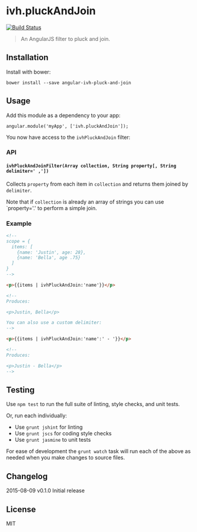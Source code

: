 
# ivh.pluckAndJoin

[![Build Status](https://secure.travis-ci.org/iVantage/angular-ivh-pluck-and-join.png?branch=master)](https://travis-ci.org/iVantage/angular-ivh-pluck-and-join)

> An AngularJS filter to pluck and join.


## Installation

Install with bower:

```
bower install --save angular-ivh-pluck-and-join
```


## Usage

Add this module as a dependency to your app:

```
angular.module('myApp', ['ivh.pluckAndJoin']);
```

You now have access to the `ivhPluckAndJoin` filter:

### API

#### `ivhPluckAndJoinFilter(Array collection, String property[, String delimiter=' ,'])`

Collects `property` from each item in `collection` and returns them joined by
`delimiter`.

Note that if `collection` is already an array of strings you can use
`property='.' to perform a simple join.

### Example

```html
<!--
scope = {
  items: [
    {name: 'Justin', age: 28},
    {name: 'Bella', age .75}
  ]
}
-->

<p>{{items | ivhPluckAndJoin:'name'}}</p>

<!--
Produces:

<p>Justin, Bella</p>

You can also use a custom delimiter:
-->

<p>{{items | ivhPluckAndJoin:'name':' - '}}</p>

<!--
Produces:

<p>Justin - Bella</p>
-->
```


## Testing

Use `npm test` to run the full suite of linting, style checks, and unit tests.

Or, run each individually:

- Use `grunt jshint` for linting
- Use `grunt jscs` for coding style checks
- Use `grunt jasmine` to unit tests

For ease of development the `grunt watch` task will run each of the above as
needed when you make changes to source files.


## Changelog

2015-08-09 v0.1.0 Initial release


## License

MIT
